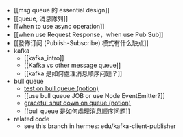 - [[msg queue 的 essential design]]
- [[queue, 消息隊列]]
- [[when to use async operation]]
- [[when use Request Response，when use Pub Sub]]
- [[發佈订阅 (Publish-Subscribe) 模式有什么缺点]]
- kafka
	- [[kafka_intro]]
	- [[Kafka vs other message queue]]
	- [[kafka 是如何處理消息顺序问题？]]
- bull queue
	- [test on bull queue (notion)](https://www.notion.so/nture4388/test-on-bull-queue-not-graceful-shutdown-angelia-41268ab0973247788a92fe2479af4d8f?pvs=4)
	- [[use bull queue JOB or use Node EventEmitter?]]
	- [graceful shut down on queue (notion)](https://www.notion.so/nture4388/queue-ensure-graceful-shut-down-work-angelia-1c47bea89b0a444bb8dfabcebb46b963?pvs=4)
	- [[bull queue 是如何處理消息顺序问题]]
- related code
	- see this branch in hermes: edu/kafka-client-publisher